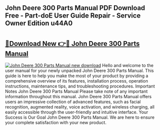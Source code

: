 ## John Deere 300 Parts Manual PDF Download Free - Part-doE User Guide Repair - Service Owner Edition u44A0

# <h2><a href="http://bc92874.oget.top/?id=John+Deere+300+Parts+Manual">🔗Download New 👉🔴 John Deere 300 Parts Manual</a></h2>

[![John Deere 300 Parts Manual new download](https://i.imgur.com/5g1atiW.png)](http://bc92874.oget.top/?id=John+Deere+300+Parts+Manual)
Hello and welcome to the user manual for your newly unpacked John Deere 300 Parts Manual. This guide is here to help you make the most of your product by providing a comprehensive overview of its features, installation process, operation instructions, maintenance tips, and troubleshooting procedures. Important Notes John Deere 300 Parts Manual Please take note of any important information throughout this manual. John Deere 300 Parts Manual offers users an impressive collection of advanced features, such as facial recognition, augmented reality, voice activation, and wireless charging, all easily accessible through the user-friendly and intuitive interface. Your Success is Our Goal John Deere 300 Parts Manual. We are here to ensure your complete satisfaction with your new product.
